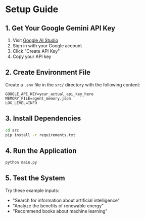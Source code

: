 # Setup Guide

## 1. Get Your Google Gemini API Key

1. Visit [Google AI Studio](https://makersuite.google.com/app/apikey)
2. Sign in with your Google account
3. Click "Create API Key"
4. Copy your API key

## 2. Create Environment File

Create a `.env` file in the `src/` directory with the following content:

```
GOOGLE_API_KEY=your_actual_api_key_here
MEMORY_FILE=agent_memory.json
LOG_LEVEL=INFO
```

## 3. Install Dependencies

```bash
cd src
pip install -r requirements.txt
```

## 4. Run the Application

```bash
python main.py
```

## 5. Test the System

Try these example inputs:
- "Search for information about artificial intelligence"
- "Analyze the benefits of renewable energy"
- "Recommend books about machine learning" 